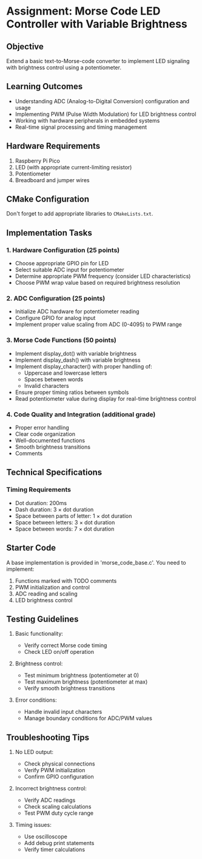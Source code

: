 # Assignment: Morse Code LED Controller with Variable Brightness

## Objective
Extend a basic text-to-Morse-code converter to implement LED signaling with brightness control using a potentiometer.

## Learning Outcomes
- Understanding ADC (Analog-to-Digital Conversion) configuration and usage
- Implementing PWM (Pulse Width Modulation) for LED brightness control
- Working with hardware peripherals in embedded systems
- Real-time signal processing and timing management

## Hardware Requirements
1. Raspberry Pi Pico
2. LED (with appropriate current-limiting resistor)
3. Potentiometer
4. Breadboard and jumper wires

## CMake Configuration
Don't forget to add appropriate libraries to `CMakeLists.txt`.

## Implementation Tasks 

### 1. Hardware Configuration (25 points)
- Choose appropriate GPIO pin for LED
- Select suitable ADC input for potentiometer
- Determine appropriate PWM frequency (consider LED characteristics)
- Choose PWM wrap value based on required brightness resolution

### 2. ADC Configuration (25 points)
- Initialize ADC hardware for potentiometer reading
- Configure GPIO for analog input
- Implement proper value scaling from ADC (0-4095) to PWM range

### 3. Morse Code Functions (50 points)
- Implement display_dot() with variable brightness
- Implement display_dash() with variable brightness
- Implement display_character() with proper handling of:
  - Uppercase and lowercase letters
  - Spaces between words
  - Invalid characters
- Ensure proper timing ratios between symbols
- Read potentiometer value during display for real-time brightness control

### 4. Code Quality and Integration (additional grade)
- Proper error handling
- Clear code organization
- Well-documented functions
- Smooth brightness transitions
- Comments

## Technical Specifications

### Timing Requirements
- Dot duration: 200ms
- Dash duration: 3 × dot duration
- Space between parts of letter: 1 × dot duration
- Space between letters: 3 × dot duration
- Space between words: 7 × dot duration

## Starter Code
A base implementation is provided in 'morse_code_base.c'. You need to implement:
1. Functions marked with TODO comments
2. PWM initialization and control
3. ADC reading and scaling
4. LED brightness control

## Testing Guidelines
1. Basic functionality:
   - Verify correct Morse code timing
   - Check LED on/off operation

2. Brightness control:
   - Test minimum brightness (potentiometer at 0)
   - Test maximum brightness (potentiometer at max)
   - Verify smooth brightness transitions

3. Error conditions:
   - Handle invalid input characters
   - Manage boundary conditions for ADC/PWM values

## Troubleshooting Tips
1. No LED output:
   - Check physical connections
   - Verify PWM initialization
   - Confirm GPIO configuration

2. Incorrect brightness control:
   - Verify ADC readings
   - Check scaling calculations
   - Test PWM duty cycle range

3. Timing issues:
   - Use oscilloscope
   - Add debug print statements
   - Verify timer calculations